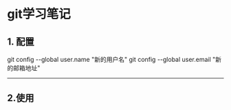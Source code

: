 # git学习笔记

## 1. 配置
git config --global user.name "新的用户名"
git config --global user.email "新的邮箱地址"

---

## 2.使用



